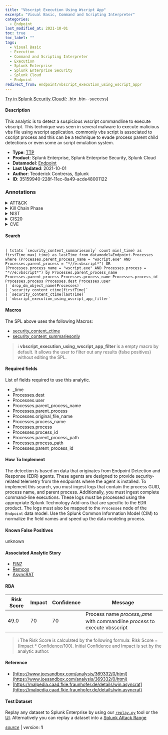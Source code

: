 ```yaml
---
title: "Vbscript Execution Using Wscript App"
excerpt: "Visual Basic, Command and Scripting Interpreter"
categories:
  - Endpoint
last_modified_at: 2021-10-01
toc: true
toc_label: ""
tags:
  - Visual Basic
  - Execution
  - Command and Scripting Interpreter
  - Execution
  - Splunk Enterprise
  - Splunk Enterprise Security
  - Splunk Cloud
  - Endpoint
redirect_from: endpoint/vbscript_execution_using_wscript_app/
---
```




[Try in Splunk Security Cloud](https://www.splunk.com/en_us/cyber-security.html){: .btn .btn--success}

#### Description

This analytic is to detect a suspicious wscript commandline to execute vbscript. This technique was seen in several malware to execute malicious vbs file using wscript application. commonly vbs script is associated to cscript process and this can be a technique to evade process parent child detections or even some av script emulation system.

- **Type**: [TTP](https://github.com/splunk/security_content/wiki/Detection-Analytic-Types)
- **Product**: Splunk Enterprise, Splunk Enterprise Security, Splunk Cloud
- **Datamodel**: [Endpoint](https://docs.splunk.com/Documentation/CIM/latest/User/Endpoint)
- **Last Updated**: 2021-10-01
- **Author**: Teoderick Contreras, Splunk
- **ID**: 35159940-228f-11ec-8a49-acde48001122

### Annotations
<details>
  <summary>ATT&CK</summary>

<div markdown="1">

#### [ATT&CK](https://attack.mitre.org/)

| ID          | Technique   | Tactic         |
| ----------- | ----------- |--------------- |
| [T1059.005](https://attack.mitre.org/techniques/T1059/005/) | Visual Basic | Execution |

| [T1059](https://attack.mitre.org/techniques/T1059/) | Command and Scripting Interpreter | Execution |

</div>
</details>


<details>
  <summary>Kill Chain Phase</summary>

<div markdown="1">

* Installation


</div>
</details>


<details>
  <summary>NIST</summary>

<div markdown="1">

* DE.CM



</div>
</details>

<details>
  <summary>CIS20</summary>

<div markdown="1">

* CIS 10



</div>
</details>

<details>
  <summary>CVE</summary>

<div markdown="1">


</div>
</details>


#### Search

```

| tstats `security_content_summariesonly` count min(_time) as firstTime max(_time) as lastTime from datamodel=Endpoint.Processes where (Processes.parent_process_name = "wscript.exe" AND Processes.parent_process = "*//e:vbscript*") OR (Processes.process_name = "wscript.exe" AND Processes.process = "*//e:vbscript*") by Processes.parent_process_name Processes.parent_process Processes.process_name Processes.process_id Processes.process Processes.dest Processes.user 
| `drop_dm_object_name(Processes)` 
| `security_content_ctime(firstTime)` 
| `security_content_ctime(lastTime)` 
| `vbscript_execution_using_wscript_app_filter`
```

#### Macros
The SPL above uses the following Macros:
* [security_content_ctime](https://github.com/splunk/security_content/blob/develop/macros/security_content_ctime.yml)
* [security_content_summariesonly](https://github.com/splunk/security_content/blob/develop/macros/security_content_summariesonly.yml)

> :information_source:
> **vbscript_execution_using_wscript_app_filter** is a empty macro by default. It allows the user to filter out any results (false positives) without editing the SPL.



#### Required fields
List of fields required to use this analytic.
* _time
* Processes.dest
* Processes.user
* Processes.parent_process_name
* Processes.parent_process
* Processes.original_file_name
* Processes.process_name
* Processes.process
* Processes.process_id
* Processes.parent_process_path
* Processes.process_path
* Processes.parent_process_id



#### How To Implement
The detection is based on data that originates from Endpoint Detection and Response (EDR) agents. These agents are designed to provide security-related telemetry from the endpoints where the agent is installed. To implement this search, you must ingest logs that contain the process GUID, process name, and parent process. Additionally, you must ingest complete command-line executions. These logs must be processed using the appropriate Splunk Technology Add-ons that are specific to the EDR product. The logs must also be mapped to the `Processes` node of the `Endpoint` data model. Use the Splunk Common Information Model (CIM) to normalize the field names and speed up the data modeling process.
#### Known False Positives
unknown

#### Associated Analytic Story
* [FIN7](/stories/fin7)
* [Remcos](/stories/remcos)
* [AsyncRAT](/stories/asyncrat)




#### RBA

| Risk Score  | Impact      | Confidence   | Message      |
| ----------- | ----------- |--------------|--------------|
| 49.0 | 70 | 70 | Process name $process_name$ with commandline $process$ to execute vbsscript |


> :information_source:
> The Risk Score is calculated by the following formula: Risk Score = (Impact * Confidence/100). Initial Confidence and Impact is set by the analytic author.


#### Reference

* [https://www.joesandbox.com/analysis/369332/0/html](https://www.joesandbox.com/analysis/369332/0/html)
* [https://malpedia.caad.fkie.fraunhofer.de/details/win.asyncrat](https://malpedia.caad.fkie.fraunhofer.de/details/win.asyncrat)



#### Test Dataset
Replay any dataset to Splunk Enterprise by using our [`replay.py`](https://github.com/splunk/attack_data#using-replaypy) tool or the [UI](https://github.com/splunk/attack_data#using-ui).
Alternatively you can replay a dataset into a [Splunk Attack Range](https://github.com/splunk/attack_range#replay-dumps-into-attack-range-splunk-server)




[*source*](https://github.com/splunk/security_content/tree/develop/detections/endpoint/vbscript_execution_using_wscript_app.yml) \| *version*: **1**